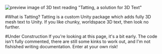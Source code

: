 ![preview image of 3D text reading "Tatting, a solution for 3D Text"](https://github.com/Kelpow/com.bottinogames.tatting/blob/main/Documentation~/ExampleAnimation.gif?raw=true)

#What is Tatting?
Tatting is a custom Unity package which adds fully 3D mesh text to Unity. If you like chunky, worldspace 3D text, then look no further.

#Under Construction
If you're looking at this page, it's a bit early. The code isn't fully commented, there are still some kinks to work out, and I'm not fishished writing documentation.
Enter at your own risk!

